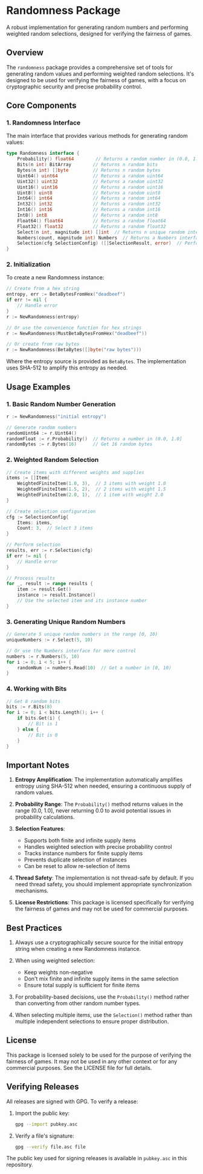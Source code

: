 # Randomness Package

A robust implementation for generating random numbers and performing weighted random selections, designed for verifying the fairness of games.

## Overview
The `randomness` package provides a comprehensive set of tools for generating random values and performing weighted random selections. It's designed to be used for verifying the fairness of games, with a focus on cryptographic security and precise probability control.

## Core Components

### 1. Randomness Interface
The main interface that provides various methods for generating random values:

```go
type Randomness interface {
    Probability() float64        // Returns a random number in (0.0, 1.0]
    Bits(n int) BitArray        // Returns n random bits
    Bytes(n int) []byte         // Returns n random bytes
    Uint64() uint64             // Returns a random uint64
    Uint32() uint32             // Returns a random uint32
    Uint16() uint16             // Returns a random uint16
    Uint8() uint8               // Returns a random uint8
    Int64() int64               // Returns a random int64
    Int32() int32               // Returns a random int32
    Int16() int16               // Returns a random int16
    Int8() int8                 // Returns a random int8
    Float64() float64           // Returns a random float64
    Float32() float32           // Returns a random float32
    Select(n int, magnitude int) []int  // Returns n unique random integers in [0, magnitude)
    Numbers(count, magnitude int) Numbers  // Returns a Numbers interface for reading random numbers
    Selection(cfg SelectionConfig) ([]SelectionResult, error)  // Performs weighted random selection
}
```

### 2. Initialization
To create a new Randomness instance:

```go
// Create from a hex string
entropy, err := BetaBytesFromHex("deadbeef")
if err != nil {
    // Handle error
}
r := NewRandomness(entropy)

// Or use the convenience function for hex strings
r := NewRandomness(MustBetaBytesFromHex("deadbeef"))

// Or create from raw bytes
r := NewRandomness(BetaBytes([]byte("raw bytes")))
```

Where the entropy source is provided as `BetaBytes`. The implementation uses SHA-512 to amplify this entropy as needed.

## Usage Examples

### 1. Basic Random Number Generation

```go
r := NewRandomness("initial entropy")

// Generate random numbers
randomUint64 := r.Uint64()
randomFloat := r.Probability()  // Returns a number in (0.0, 1.0]
randomBytes := r.Bytes(16)      // Get 16 random bytes
```

### 2. Weighted Random Selection

```go
// Create items with different weights and supplies
items := []Item{
    WeightedFiniteItem(1.0, 3),  // 3 items with weight 1.0
    WeightedFiniteItem(1.5, 2),  // 2 items with weight 1.5
    WeightedFiniteItem(2.0, 1),  // 1 item with weight 2.0
}

// Create selection configuration
cfg := SelectionConfig{
    Items: items,
    Count: 3,  // Select 3 items
}

// Perform selection
results, err := r.Selection(cfg)
if err != nil {
    // Handle error
}

// Process results
for _, result := range results {
    item := result.Get()
    instance := result.Instance()
    // Use the selected item and its instance number
}
```

### 3. Generating Unique Random Numbers

```go
// Generate 5 unique random numbers in the range [0, 10)
uniqueNumbers := r.Select(5, 10)

// Or use the Numbers interface for more control
numbers := r.Numbers(5, 10)
for i := 0; i < 5; i++ {
    randomNum := numbers.Read(10)  // Get a number in [0, 10)
}
```

### 4. Working with Bits

```go
// Get 8 random bits
bits := r.Bits(8)
for i := 0; i < bits.Length(); i++ {
    if bits.Get(i) {
        // Bit is 1
    } else {
        // Bit is 0
    }
}
```

## Important Notes

1. **Entropy Amplification**: The implementation automatically amplifies entropy using SHA-512 when needed, ensuring a continuous supply of random values.

2. **Probability Range**: The `Probability()` method returns values in the range (0.0, 1.0], never returning 0.0 to avoid potential issues in probability calculations.

3. **Selection Features**:
   - Supports both finite and infinite supply items
   - Handles weighted selection with precise probability control
   - Tracks instance numbers for finite supply items
   - Prevents duplicate selection of instances
   - Can be reset to allow re-selection of items

4. **Thread Safety**: The implementation is not thread-safe by default. If you need thread safety, you should implement appropriate synchronization mechanisms.

5. **License Restrictions**: This package is licensed specifically for verifying the fairness of games and may not be used for commercial purposes.

## Best Practices

1. Always use a cryptographically secure source for the initial entropy string when creating a new Randomness instance.

2. When using weighted selection:
   - Keep weights non-negative
   - Don't mix finite and infinite supply items in the same selection
   - Ensure total supply is sufficient for finite items

3. For probability-based decisions, use the `Probability()` method rather than converting from other random number types.

4. When selecting multiple items, use the `Selection()` method rather than multiple independent selections to ensure proper distribution.

## License
This package is licensed solely to be used for the purpose of verifying the fairness of games. It may not be used in any other context or for any commercial purposes. See the LICENSE file for full details.

## Verifying Releases

All releases are signed with GPG. To verify a release:

1. Import the public key:
   ```bash
   gpg --import pubkey.asc
   ```

2. Verify a file's signature:
   ```bash
   gpg --verify file.asc file
   ```

The public key used for signing releases is available in `pubkey.asc` in this repository. 
